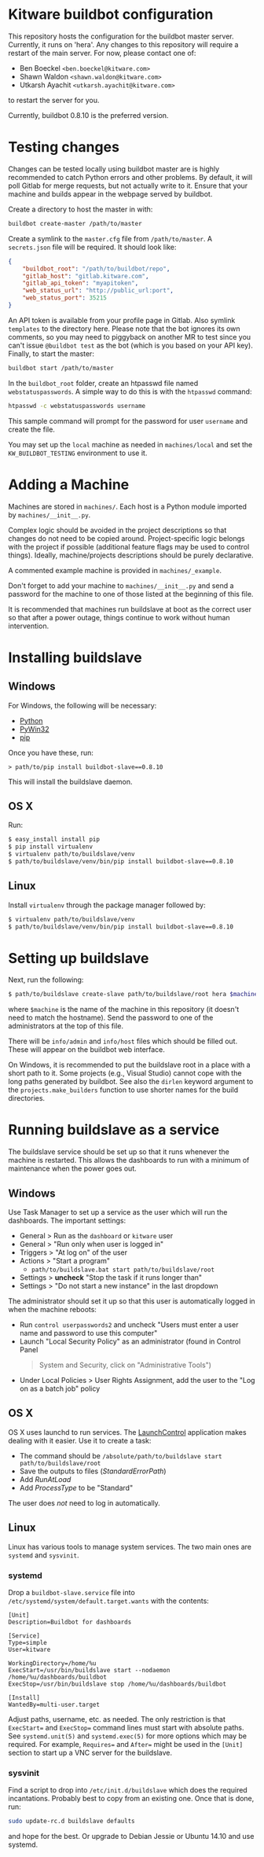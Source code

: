 Kitware buildbot configuration
==============================

This repository hosts the configuration for the buildbot master server.
Currently, it runs on 'hera'. Any changes to this repository will require a
restart of the main server. For now, please contact one of:

  * Ben Boeckel `<ben.boeckel@kitware.com>`
  * Shawn Waldon `<shawn.waldon@kitware.com>`
  * Utkarsh Ayachit `<utkarsh.ayachit@kitware.com>`

to restart the server for you.

Currently, buildbot 0.8.10 is the preferred version.

Testing changes
===============

Changes can be tested locally using buildbot master are is highly recommended
to catch Python errors and other problems. By default, it will poll Gitlab for
merge requests, but not actually write to it. Ensure that your machine and
builds appear in the webpage served by buildbot.

Create a directory to host the master in with:

```sh
buildbot create-master /path/to/master
```

Create a symlink to the `master.cfg` file from `/path/to/master`. A
`secrets.json` file will be required. It should look like:

```json
{
    "buildbot_root": "/path/to/buildbot/repo",
    "gitlab_host": "gitlab.kitware.com",
    "gitlab_api_token": "myapitoken",
    "web_status_url": "http://public_url:port",
    "web_status_port": 35215
}
```

An API token is available from your profile page in Gitlab. Also symlink
`templates` to the directory here. Please note that the bot ignores its own
comments, so you may need to piggyback on another MR to test since you can't
issue `@buildbot test` as the bot (which is you based on your API key).
Finally, to start the master:

```sh
buildbot start /path/to/master
```

In the `buildbot_root` folder, create an htpasswd file named
`webstatuspasswords`. A simple way to do this is with the `htpasswd` command:

```sh
htpasswd -c webstatuspasswords username
```

This sample command will prompt for the password for user `username` and create
the file.

You may set up the `local` machine as needed in `machines/local` and set the
`KW_BUILDBOT_TESTING` environment to use it.

Adding a Machine
================

Machines are stored in `machines/`. Each host is a Python module imported by
`machines/__init__.py`.

Complex logic should be avoided in the project descriptions so that changes do
not need to be copied around. Project-specific logic belongs with the project
if possible (additional feature flags may be used to control things). Ideally,
machine/projects descriptions should be purely declarative.

A commented example machine is provided in `machines/_example`.

Don't forget to add your machine to `machines/__init__.py` and send a password
for the machine to one of those listed at the beginning of this file.

It is recommended that machines run buildslave at boot as the correct user so
that after a power outage, things continue to work without human intervention.

Installing buildslave
=====================

Windows
-------

For Windows, the following will be necessary:

  * [Python](https://www.python.org/downloads/release/python-279/)
  * [PyWin32](http://sourceforge.net/projects/pywin32/files/pywin32/Build%20219/)
  * [pip](https://pip.pypa.io/en/latest/installing.html)

Once you have these, run:

```batch
> path/to/pip install buildbot-slave==0.8.10
```

This will install the buildslave daemon.

OS X
----

Run:

```sh
$ easy_install install pip
$ pip install virtualenv
$ virtualenv path/to/buildslave/venv
$ path/to/buildslave/venv/bin/pip install buildbot-slave==0.8.10
```

Linux
-----

Install `virtualenv` through the package manager followed by:

```sh
$ virtualenv path/to/buildslave/venv
$ path/to/buildslave/venv/bin/pip install buildbot-slave==0.8.10
```

Setting up buildslave
=====================

Next, run the following:

```sh
$ path/to/buildslave create-slave path/to/buildslave/root hera $machine $password
```

where `$machine` is the name of the machine in this repository (it doesn't need
to match the hostname). Send the password to one of the administrators at the
top of this file.

There will be `info/admin` and `info/host` files which should be filled out.
These will appear on the buildbot web interface.

On Windows, it is recommended to put the buildslave root in a place with a
short path to it. Some projects (e.g., Visual Studio) cannot cope with the long
paths generated by buildbot. See also the `dirlen` keyword argument to the
`projects.make_builders` function to use shorter names for the build
directories.

Running buildslave as a service
===============================

The buildslave service should be set up so that it runs whenever the machine is
restarted. This allows the dashboards to run with a minimum of maintenance when
the power goes out.

Windows
-------

Use Task Manager to set up a service as the user which will run the dashboards.
The important settings:

  * General > Run as the `dashboard` or `kitware` user
  * General > "Run only when user is logged in"
  * Triggers > "At log on" of the user
  * Actions > "Start a program"
    - `path/to/buildslave.bat start path/to/buildslave/root`
  * Settings > **uncheck** "Stop the task if it runs longer than"
  * Settings > "Do not start a new instance" in the last dropdown

The administrator should set it up so that this user is automatically logged in
when the machine reboots:

  * Run `control userpasswords2` and uncheck "Users must enter a user name and
    password to use this computer"
  * Launch "Local Security Policy" as an administrator (found in Control Panel
    > System and Security, click on "Administrative Tools")
  * Under Local Policies > User Rights Assignment, add the user to the "Log on
    as a batch job" policy

OS X
----

OS X uses launchd to run services. The
[LaunchControl](http://www.macupdate.com/app/mac/46921/launchcontrol)
application makes dealing with it easier. Use it to create a task:

  * The command should be `/absolute/path/to/buildslave start path/to/buildslave/root`
  * Save the outputs to files (*StandardErrorPath*)
  * Add *RunAtLoad*
  * Add *ProcessType* to be "Standard"

The user does *not* need to log in automatically.

Linux
-----

Linux has various tools to manage system services. The two main ones are
`systemd` and `sysvinit`.

### systemd

Drop a `buildbot-slave.service` file into
`/etc/systemd/system/default.target.wants` with the contents:

```systemd
[Unit]
Description=Buildbot for dashboards

[Service]
Type=simple
User=kitware

WorkingDirectory=/home/%u
ExecStart=/usr/bin/buildslave start --nodaemon /home/%u/dashboards/buildbot
ExecStop=/usr/bin/buildslave stop /home/%u/dashboards/buildbot

[Install]
WantedBy=multi-user.target
```

Adjust paths, username, etc. as needed. The only restriction is that
`ExecStart=` and `ExecStop=` command lines must start with absolute paths. See
`systemd.unit(5)` and `systemd.exec(5)` for more options which may be required.
For example, `Requires=` and `After=` might be used in the `[Unit]` section to
start up a VNC server for the buildslave.

### sysvinit

Find a script to drop into `/etc/init.d/buildslave` which does the required
incantations. Probably best to copy from an existing one. Once that is done,
run:

```sh
sudo update-rc.d buildslave defaults
```

and hope for the best. Or upgrade to Debian Jessie or Ubuntu 14.10 and use
systemd.
